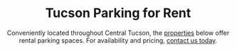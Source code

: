 ---
title: Tucson Parking for Rent
subtitle: Conveniently located throughout Central Tucson, the <a class="link dim" href="/portfolio">properties</a> below offer rental parking spaces. For availability and pricing, <a class="link dim" href="/contact">contact us today</a>.
mobile: https://vibecdn.azureedge.net/ctpm/mobile_map.jpg
mobileWebp: https://vibecdn.azureedge.net/ctpm/mobile_map.webp
imageL: https://vibecdn.azureedge.net/ctpm/portfolio_map.jpg
webpL: https://vibecdn.azureedge.net/ctpm/portfolio_map.webp
heading: Our Properties With Parking Rentals
heading2: Learn More About Parking Rentals
subheading:
property:
    - name: E Mable Street
      description: E Mable Street is located just four blocks West from Banner - University Medical Center Tucson. 
      parking: 4
    - name: E 7th Street
      description: East 7th Street is located just one block South of The University of Arizona. 
      parking: 7
    - name: N 1st Avenue
      description: North 1st Avenue is located just one block West from The University of Arizona.
      parking: 1
    - name: E 6th Street II
      description: East 6th Street II is located just two blocks West from The University of Arizona.
      parking: 2
    - name: Hawthorne Street
      description: Hawthorne Street is located just one block East of The University of Arizona.
      parking: 6
    - name: N Euclid Avenue
      description: North Euclid Avenue is located just two blocks North West of the University of Arizona. 
      parking: 5
    - name: N 6th Avenue
      description: North 6th Avenue is located eleven blocks West from the University of Arizona.
      parking: 3
    - name: E 5th Street I & II
      description: East 5th Street properties I & II are located just one block West of the University of Arizona
      parking: 3
    - name: E 4th Street
      description: East 4th Street is located located just five blocks East of the University of Arizona
      parking: 4
---